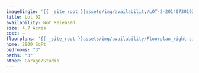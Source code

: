 ```yaml
---
imageSingle: '{{ _site_root }}assets/img/availability/LOT-2-20140730192647.png'
title: Lot 02
availability: Not Released
size: 4.7 Acres
cost: —
floorplans: '{{ _site_root }}assets/img/availability/Floorplan_right-side-up-20140801130827.jpg'
home: 2800 SqFt
bedrooms: "3"
baths: "3"
other: Garage/Studio
---
```

